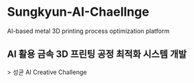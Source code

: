 # Sungkyun-AI-Chaellnge
AI-based metal 3D printing process optimization platform
<h2> AI 활용 금속 3D 프린팅 공정 최적화 시스템 개발 </h2>
> 성균 AI Creative Challenge 
